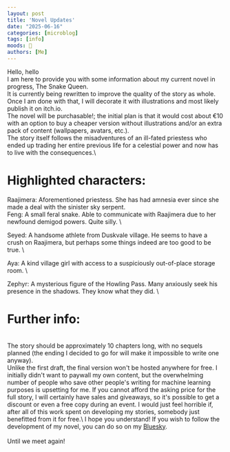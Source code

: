 ```yaml
---
layout: post
title: 'Novel Updates'
date: "2025-06-16"
categories: [microblog]
tags: [info] 
moods: 🐍
authors: [Me]
---
```

Hello, hello\
I am here to provide you with some information about my current novel in progress, The Snake Queen.\
It is currently being rewritten to improve the quality of the story as whole. Once I am done with that, I will decorate it with illustrations and most likely publish it on itch.io.\
The novel will be purchasable!; the initial plan is that it would cost about €10 with an option to buy a cheaper version without illustrations and/or an extra pack of content (wallpapers, avatars, etc.).\
The story itself follows the misadventures of an ill-fated priestess who ended up trading her entire previous life for a celestial power and now has to live with the consequences.\

# Highlighted characters:


Raajimera: Aforementioned priestess. She has had amnesia ever since she made a deal with the sinister sky serpent.
\
Feng: A small feral snake. Able to communicate with Raajimera due to her newfound demigod powers. Quite silly.
\

Seyed: A handsome athlete from Duskvale village. He seems to have a crush on Raajimera, but perhaps some things indeed are too good to be true.
\

Aya: A kind village girl with access to a suspiciously out-of-place storage room.
\

Zephyr: A mysterious figure of the Howling Pass. Many anxiously seek his presence in the shadows. They know what they did.
\
# Further info:
\
The story should be approximately 10 chapters long, with no sequels planned (the ending I decided to go for will make it impossible to write one anyway).\
Unlike the first draft, the final version won't be hosted anywhere for free. I initially didn't want to paywall my own content, but the overwhelming number of people who save other people's writing for machine learning purposes is upsetting for me. If you cannot afford the asking price for the full story, I will certainly have sales and giveaways, so it's possible to get a discount or even a free copy during an event. I would just feel horrible if, after all of this work spent on developing my stories, somebody just benefitted from it for free.\ 
I hope you understand! If you wish to follow the development of my novel, you can do so on my [Bluesky](https://bsky.app/profile/ypsilenna.art). \
\
Until we meet again!
